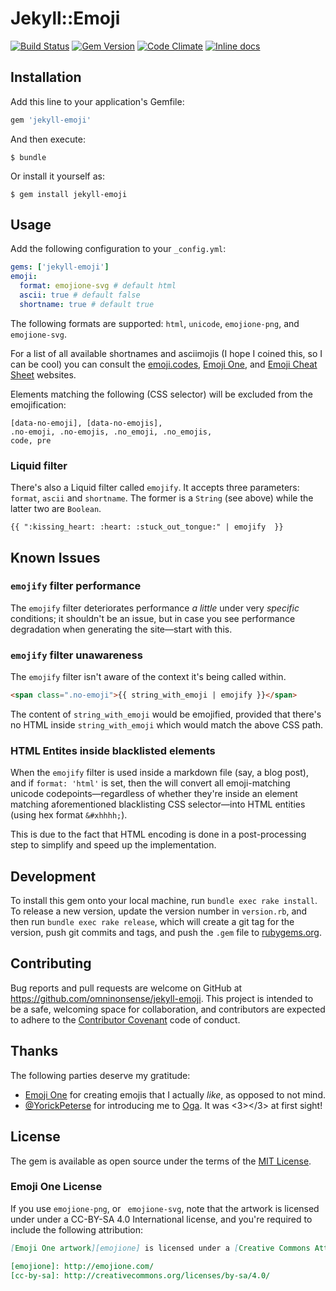 # Jekyll::Emoji

[![Build Status](https://travis-ci.org/omninonsense/jekyll-emoji.svg?branch=master)](https://travis-ci.org/omninonsense/jekyll-emoji)
[![Gem Version](https://badge.fury.io/rb/jekyll-emoji.svg)](http://badge.fury.io/rb/jekyll-emoji)
[![Code Climate](https://codeclimate.com/github/omninonsense/jekyll-emoji/badges/gpa.svg)](https://codeclimate.com/github/omninonsense/jekyll-emoji)
[![Inline docs](http://inch-ci.org/github/omninonsense/jekyll-emoji.svg?branch=master)](http://inch-ci.org/github/omninonsense/jekyll-emoji)


## Installation

Add this line to your application's Gemfile:

```ruby
gem 'jekyll-emoji'
```

And then execute:

    $ bundle

Or install it yourself as:

    $ gem install jekyll-emoji

## Usage

Add the following configuration to your `_config.yml`:

~~~yaml
gems: ['jekyll-emoji']
emoji:
  format: emojione-svg # default html
  ascii: true # default false
  shortname: true # default true
~~~

The following formats are supported: `html`, `unicode`, `emojione-png`, and ` emojione-svg`.

For a list of all available shortnames and asciimojis (I hope I coined this, so I can be cool) you can consult the [emoji.codes](http://emoji.codes),
[Emoji One](http://emojione.com), and
[Emoji Cheat Sheet](http://www.emoji-cheat-sheet.com/) websites.

Elements matching the following (CSS selector) will be excluded from the emojification:

~~~
[data-no-emoji], [data-no-emojis],
.no-emoji, .no-emojis, .no_emoji, .no_emojis,
code, pre
~~~

### Liquid filter

There's also a Liquid filter called `emojify`. It accepts three parameters: `format`, `ascii` and `shortname`. The former is a `String` (see above) while the latter two are `Boolean`.

```
{{ ":kissing_heart: :heart: :stuck_out_tongue:" | emojify  }}
```

## Known Issues

### `emojify` filter performance

The `emojify` filter deteriorates performance *a little* under very *specific* conditions; it shouldn't be an issue, but in case you see performance degradation when generating the site&mdash;start with this.

### `emojify` filter unawareness

The `emojify` filter isn't aware of the context it's being called within.

~~~html
<span class=".no-emoji">{{ string_with_emoji | emojify }}</span>
~~~

The content of `string_with_emoji` would be emojified, provided that there's no HTML inside `string_with_emoji` which would match the above CSS path.

### HTML Entites inside blacklisted elements

When the `emojify` filter is used inside a markdown file (say, a blog post), and if `format: 'html'` is set, then the will convert all emoji-matching unicode codepoints&mdash;regardless of whether they're inside an element matching aforementioned blacklisting CSS selector&mdash;into HTML entities (using hex format `&#xhhhh;`).

This is due to the fact that HTML encoding is done in a post-processing step to simplify and speed up the implementation.

## Development

To install this gem onto your local machine, run `bundle exec rake install`. To release a new version, update the version number in `version.rb`, and then run `bundle exec rake release`, which will create a git tag for the version, push git commits and tags, and push the `.gem` file to [rubygems.org](https://rubygems.org).

## Contributing

Bug reports and pull requests are welcome on GitHub at https://github.com/omninonsense/jekyll-emoji. This project is intended to be a safe, welcoming space for collaboration, and contributors are expected to adhere to the [Contributor Covenant](contributor-covenant.org) code of conduct.

## Thanks

The following parties deserve my gratitude:
 - [Emoji One](http://emojione.com/) for creating emojis that I actually *like*, as opposed to not mind.
 - [@YorickPeterse](https://github.com/YorickPeterse) for introducing me to [Oga](https://github.com/YorickPeterse).
It was &lt;3&gt;&lt;/3&gt; at first sight!

## License

The gem is available as open source under the terms of the [MIT License](http://opensource.org/licenses/MIT).

### Emoji One License

If you use `emojione-png`, or ` emojione-svg`, note that the artwork is licensed under under a CC-BY-SA 4.0 International license, and you're required to include the following attribution:

~~~markdown
[Emoji One artwork][emojione] is licensed under a [Creative Commons Attribution-ShareAlike 4.0 International License][cc-by-sa].

[emojione]: http://emojione.com/
[cc-by-sa]: http://creativecommons.org/licenses/by-sa/4.0/
~~~
